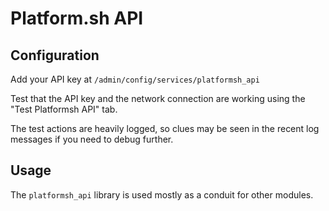# Platform.sh API

## Configuration

Add your API key at `/admin/config/services/platformsh_api`

Test that the API key and the network connection are working using the "Test Platformsh API" tab.

The test actions are heavily logged, so clues may be seen in the recent log messages if you need to debug further.

## Usage

The `platformsh_api` library is used mostly as a conduit for other modules.

